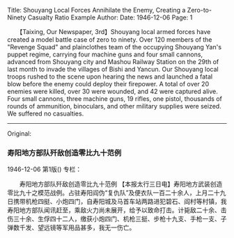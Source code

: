 Title: Shouyang Local Forces Annihilate the Enemy, Creating a Zero-to-Ninety Casualty Ratio Example
Author:
Date: 1946-12-06
Page: 1

　　【Taixing, Our Newspaper, 3rd】Shouyang local armed forces have created a model battle case of zero to ninety. Over 120 members of the "Revenge Squad" and plainclothes team of the occupying Shouyang Yan's puppet regime, carrying four machine guns and four small cannons, advanced from Shouyang city and Mashou Railway Station on the 29th of last month to invade the villages of Bishi and Yancun. Our Shouyang local troops rushed to the scene upon hearing the news and launched a fatal blow before the enemy could deploy their firepower. A total of over 20 enemies were killed, over 30 were wounded, and 42 were captured alive. Four small cannons, three machine guns, 19 rifles, one pistol, thousands of rounds of ammunition, binoculars, and other military supplies were seized. We suffered no casualties.



<hr /> 

Original: 


### 寿阳地方部队歼敌创造零比九十范例

1946-12-06
第1版()
专栏：

　　寿阳地方部队歼敌创造零比九十范例
    【本报太行三日电】寿阳地方武装创造零比九十之模范战例。占驻寿阳阎伪“复仇队”及便衣队一百二十余人，上月二十九日携带机枪四挺、小炮四门，自寿阳城及马首车站两路进犯碧石、阎村等村镇，我寿阳地方部队闻讯赶至，乘敌火力尚未展开，给予以致命打击。计毙敌二十余、击伤三十余、生俘四十二人，缴获小炮四门、机枪三挺、步枪十九支、手枪一支、子弹数千发、望远镜等军用品甚多，我无一伤亡。
